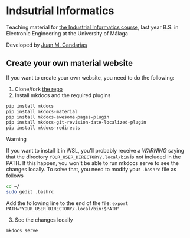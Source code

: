 # Indsutrial Informatics

Teaching material for [the Industrial Informatics course](https://jmgandarias.github.io/industrial_informatics), last year B.S. in Electronic Engineering at the University of Málaga

Developed by [Juan M. Gandarias]([hr](https://jmgandarias.github.io/))

## Create your own material website

If you want to create your own website, you need to do the following:

1. Clone/fork [the repo](https://github.com/jmgandarias/industrial_informatics)
2. Install mkdocs and the required plugins

```bash
pip install mkdocs
pip install mkdocs-material
pip install mkdocs-awesome-pages-plugin
pip install mkdocs-git-revision-date-localized-plugin
pip install mkdocs-redirects
```

> [!WARNING]  
> If you want to install it in WSL, you'll probably receive a _WARNING_ saying that the directory `YOUR_USER_DIRECTORY/.local/bin` is not included in the PATH. 
> If this happen, you won't be able to run mkdocs serve to see the changes locally. To solve that, you need to modify your `.bashrc` file as follows
>  ```bash
> cd ~/
> sudo gedit .bashrc
> ```
> Add the following line to the end of the file:
> `export PATH="YOUR_USER_DIRECTORY/.local/bin:$PATH"`

3. See the changes locally
   
```bash
mkdocs serve
```
